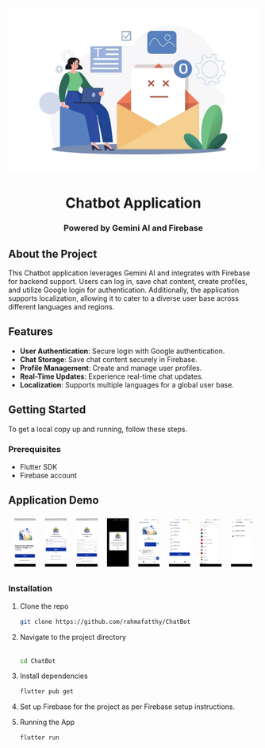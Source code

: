 <div align="center">
  <img src="https://github.com/rahmafatthy/ChatBot/blob/main/img_3.jpg" alt="Chatbot App">
</div>

<h1 align="center">Chatbot Application</h1>
<h3 align="center">Powered by Gemini AI and Firebase</h3>


## About the Project

This Chatbot application leverages Gemini AI and integrates with Firebase for backend support. Users can log in, save chat content, create profiles, and utilize Google login for authentication. Additionally, the application supports localization, allowing it to cater to a diverse user base across different languages and regions.

## Features

- **User Authentication**: Secure login with Google authentication.
- **Chat Storage**: Save chat content securely in Firebase.
- **Profile Management**: Create and manage user profiles.
- **Real-Time Updates**: Experience real-time chat updates.
- **Localization**: Supports multiple languages for a global user base.

## Getting Started

To get a local copy up and running, follow these steps.

### Prerequisites

- Flutter SDK
- Firebase account
## Application Demo

<p align="center">
  <table style="border-collapse: separate; border-spacing: 5px; border: none;">
    <tr>
      <td style="border: none;"><img src="https://github.com/rahmafatthy/ChatBot/blob/main/1.jpeg" alt="App UI 1" width="100"></td>
      <td style="border: none;"><img src="https://github.com/rahmafatthy/ChatBot/blob/main/2.jpeg" alt="App UI 2" width="100"></td>
      <td style="border: none;"><img src="https://github.com/rahmafatthy/ChatBot/blob/main/3.jpeg" alt="App UI 3" width="100"></td>
      <td style="border: none;"><img src="https://github.com/rahmafatthy/ChatBot/blob/main/4.jpeg" alt="App UI 4" width="100"></td>
      <td style="border: none;"><img src="https://github.com/rahmafatthy/ChatBot/blob/main/5.jpeg" alt="App UI 5" width="100"></td>
      <td style="border: none;"><img src="https://github.com/rahmafatthy/ChatBot/blob/main/6.jpeg" alt="App UI 6" width="100"></td>
      <td style="border: none;"><img src="https://github.com/rahmafatthy/ChatBot/blob/main/7.jpeg" alt="App UI 7" width="100"></td>
      <td style="border: none;"><img src="https://github.com/rahmafatthy/ChatBot/blob/main/8.jpeg" alt="App UI 8" width="100"></td>
    </tr>
  </table>
</p>



### Installation

1. Clone the repo
   ```sh
   git clone https://github.com/rahmafatthy/ChatBot
2. Navigate to the project directory
   ```sh

   cd ChatBot
3. Install dependencies 
   
   ```sh
   flutter pub get
4. Set up Firebase for the project as per Firebase setup instructions.
5. Running the App
   ```sh
   flutter run   
